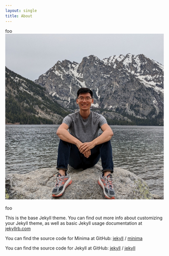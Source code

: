 ```yaml
---
layout: single
title: About
---
```


<div class="row">
    <div class="col">foo</div>
    <div class="col-lg-7 col-md-8 col-sm-9 col-12">
        <img src="/profile.jpeg" style="object-fit: cover; max-height: 100%; max-width: 100%; padding-bottom: 16px;"/>
    </div>
    <div class="col">foo</div>
</div>


This is the base Jekyll theme. You can find out more info about customizing your Jekyll theme, as well as basic Jekyll usage documentation at [jekyllrb.com](https://jekyllrb.com/)

You can find the source code for Minima at GitHub:
[jekyll][jekyll-organization] /
[minima](https://github.com/jekyll/minima)

You can find the source code for Jekyll at GitHub:
[jekyll][jekyll-organization] /
[jekyll](https://github.com/jekyll/jekyll)


[jekyll-organization]: https://github.com/jekyll
